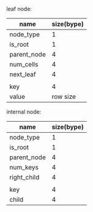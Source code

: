 

leaf node: 

| name        | size(bype) |
| ---         | ---        |
| node_type   | 1          |
| is_root     | 1          |
| parent_node | 4          |
| num_cells   | 4          |
| next_leaf   | 4          |
|             |            |
| key         | 4          |
| value       | row size   |

internal node:

| name        | size(bype) |
| ---         | ---        |
| node_type   | 1          |
| is_root     | 1          |
| parent_node | 4          |
| num_keys    | 4          |
| right_child | 4          |
|             |            |
| key         | 4          |
| child       | 4          |
